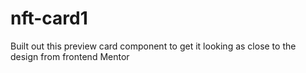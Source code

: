 # nft-card1
 Built out this preview card component to get it looking as close to the design from frontend Mentor
